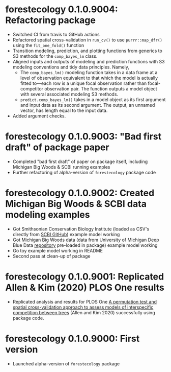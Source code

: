 # forestecology 0.1.0.9004: Refactoring package

* Switched CI from travis to GitHub actions
* Refactored spatial cross-validation in `run_cv()` to use `purrr::map_dfr()` using the `fit_one_fold()` function
* Transition modeling, prediction, and plotting functions from generics to S3 methods for the `comp_bayes_lm` class.
* Aligned inputs and outputs of modeling and prediction functions with S3 modeling conventions and tidy data principles. Namely,
    - The `comp_bayes_lm()` modeling function takes in a data frame at a level of observation equivalent to that which the model is actually fitted to—each row is a unique focal observation rather than focal-competitor observation pair. The function outputs a model object with several associated modeling S3 methods.
    - `predict.comp_bayes_lm()` takes in a model object as its first argument and input data as its second argument. The output, an unnamed vector, has length equal to the input data.
* Added argument checks.


# forestecology 0.1.0.9003: "Bad first draft" of package paper

* Completed "bad first draft" of paper on package itself, including Michigan Big Woods & SCBI running examples
* Further refactoring of alpha-version of `forestecology` package code


# forestecology 0.1.0.9002: Created Michigan Big Woods & SCBI data modeling examples

* Got Smithsonian Conservation Biology Institute (loaded as CSV's directly from [SCBI GitHub](https://github.com/SCBI-ForestGEO/SCBI-ForestGEO-Data)) example model working
* Got Michigan Big Woods data (data from University of Michigan Deep Blue Data [repository](https://deepblue.lib.umich.edu/data/concern/data_sets/ht24wj48w) pre-loaded in package) example model working
* Go toy example model working in README
* Second pass at clean-up of package


# forestecology 0.1.0.9001: Replicated Allen & Kim (2020) PLOS One results

* Replicated analysis and results for PLOS One [A permutation test and spatial cross-validation approach to assess models of interspecific competition between trees](https://journals.plos.org/plosone/article?id=10.1371/journal.pone.0229930) (Allen and Kim 2020) successfully using package code.


# forestecology 0.1.0.9000: First version

* Launched alpha-version of `forestecology` package
